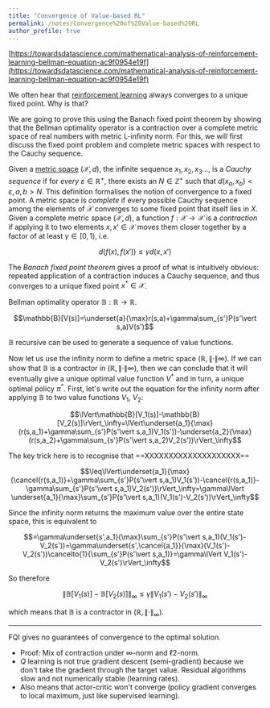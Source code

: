 ```yaml
---
title: "Convergence of Value-based RL"
permalink: /notes/Convergence%20of%20Value-based%20RL
author_profile: true
---
```


[https://towardsdatascience.com/mathematical-analysis-of-reinforcement-learning-bellman-equation-ac9f0954e19f](https://towardsdatascience.com/mathematical-analysis-of-reinforcement-learning-bellman-equation-ac9f0954e19f)

We often hear that [reinforcement learning](Website/_pages/notes/Reinforcement%20Learning) always converges to a unique fixed point. Why is that?

We are going to prove this using the Banach fixed point theorem by showing that the Bellman optimality operator is a contraction over a complete metric space of real numbers with metric L-infinity norm. For this, we will first discuss the fixed point problem and complete metric spaces with respect to the Cauchy sequence.

Given a [metric space](Sets%20and%20spaces) $(\mathcal{X}, d)$, the infinite sequence $x_1,x_2,x_3...,$ is a *Cauchy sequence* if for *every* $\varepsilon\in\mathbb{R}^+$, there exists an $N\in\mathbb{Z}^+$ such that $d(x_a,x_b)<\varepsilon,a,b>N$. This definition formalises the notion of convergence to a fixed point. A metric space is *complete* if every possible Cauchy sequence among the elements of $\mathcal{X}$ converges to some fixed point that itself lies in $X$. Given a complete metric space $(\mathcal{X},d)$, a function $f:\mathcal{X}\rightarrow \mathcal{X}$ is a *contraction* if applying it to two elements $x,x'\in\mathcal{X}$ moves them closer together by a factor of at least $\gamma\in[0,1)$, i.e.

$$d(f(x),f(x'))\leq\gamma d(x,x')$$

The *Banach fixed point theorem* gives a proof of what is intuitively obvious: repeated application of a contraction induces a Cauchy sequence, and thus converges to a unique fixed point $x^\ast\in\mathcal{X}$.

Bellman optimality operator $\mathbb{B}:\mathbb{R}\rightarrow\mathbb{R}$.

$$\mathbb{B}[V(s)]=\underset{a}{\max}r(s,a)+\gamma\sum_{s'}P(s'\vert s,a)V(s')$$

$\mathbb{B}$ recursive can be used to generate a sequence of value functions. 

Now let us use the infinity norm to define a metric space $(\mathbb{R},\lVert\cdot\rVert\infty)$. If we can show that $\mathbb{B}$ is a contractor in $(\mathbb{R},\lVert\cdot\rVert\infty)$, then we can conclude that it will eventually give a unique optimal value function $V^\ast$ and in turn, a unique optimal policy $\pi^\ast$. First, let's write out the equation for the infinity norm after applying $\mathbb{B}$ to two value functions $V_1$, $V_2$:

$$\lVert\mathbb{B}[V_1(s)]-\mathbb{B}[V_2(s)]\rVert_\infty=\lVert\underset{a_1}{\max}(r(s,a_1)+\gamma\sum_{s'}P(s'\vert s,a_1)V_1(s'))-\underset{a_2}{\max}(r(s,a_2)+\gamma\sum_{s'}P(s'\vert s,a_2)V_2(s'))\rVert_\infty$$

The key trick here is to recognise that ==XXXXXXXXXXXXXXXXXXXX==

$$\leq\lVert\underset{a_1}{\max}(\cancel{r(s,a_1)}+\gamma\sum_{s'}P(s'\vert s,a_1)V_1(s'))-\cancel{r(s,a_1)}-\gamma\sum_{s'}P(s'\vert s,a_1)V_2(s'))\rVert_\infty=\gamma\lVert \underset{a_1}{\max}\sum_{s'}P(s'\vert s,a_1)(V_1(s')-V_2(s'))\rVert_\infty$$

Since the infinity norm returns the maximum value over the entire state space, this is equivalent to

$$=\gamma\underset{s',a_1}{\max}\sum_{s'}P(s'\vert s,a_1)(V_1(s')-V_2(s'))=\gamma\underset{s',\cancel{a_1}}{\max}(V_1(s')-V_2(s'))\cancelto{1}{\sum_{s'}P(s'\vert s,a_1)}=\gamma\lVert V_1(s')-V_2(s')\rVert_\infty$$

So therefore

$$\lVert\mathbb{B}[V_1(s)]-\mathbb{B}[V_2(s)]\rVert_\infty\leq\gamma\lVert V_1(s')-V_2(s')\rVert_\infty$$

which means that $\mathbb{B}$ is a contractor in $(\mathbb{R},\lVert\cdot\rVert_\infty)$.


---

FQI gives no guarantees of convergence to the optimal solution.
- Proof: Mix of contraction under $\infty$-norm and $\ell 2$-norm.
- $Q$ learning is not true gradient descent (semi-gradient) because we don't take the gradient through the target value. Residual algorithms slow and not numerically stable (learning rates).
- Also means that actor-critic won't converge (policy gradient converges to local maximum, just like supervised learning).
